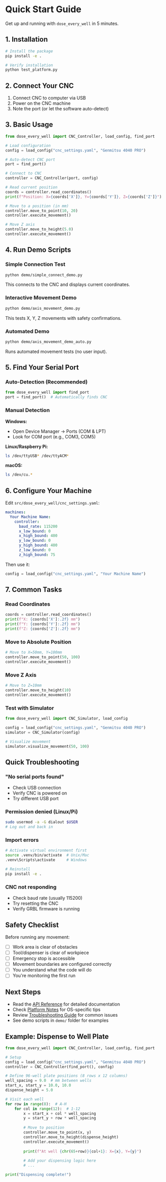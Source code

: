 # Quick Start Guide

Get up and running with `dose_every_well` in 5 minutes.

## 1. Installation

```bash
# Install the package
pip install -e .

# Verify installation
python test_platform.py
```

## 2. Connect Your CNC

1. Connect CNC to computer via USB
2. Power on the CNC machine
3. Note the port (or let the software auto-detect)

## 3. Basic Usage

```python
from dose_every_well import CNC_Controller, load_config, find_port

# Load configuration
config = load_config("cnc_settings.yaml", "Genmitsu 4040 PRO")

# Auto-detect CNC port
port = find_port()

# Connect to CNC
controller = CNC_Controller(port, config)

# Read current position
coords = controller.read_coordinates()
print(f"Position: X={coords['X']}, Y={coords['Y']}, Z={coords['Z']}")

# Move to a position (in mm)
controller.move_to_point(10, 20)
controller.execute_movement()

# Move Z axis
controller.move_to_height(5.0)
controller.execute_movement()
```

## 4. Run Demo Scripts

### Simple Connection Test

```bash
python demo/simple_connect_demo.py
```

This connects to the CNC and displays current coordinates.

### Interactive Movement Demo

```bash
python demo/axis_movement_demo.py
```

This tests X, Y, Z movements with safety confirmations.

### Automated Demo

```bash
python demo/axis_movement_demo_auto.py
```

Runs automated movement tests (no user input).

## 5. Find Your Serial Port

### Auto-Detection (Recommended)

```python
from dose_every_well import find_port
port = find_port()  # Automatically finds CNC
```

### Manual Detection

**Windows:**
- Open Device Manager → Ports (COM & LPT)
- Look for COM port (e.g., COM3, COM5)

**Linux/Raspberry Pi:**
```bash
ls /dev/ttyUSB* /dev/ttyACM*
```

**macOS:**
```bash
ls /dev/cu.*
```

## 6. Configure Your Machine

Edit `src/dose_every_well/cnc_settings.yaml`:

```yaml
machines:
  Your Machine Name:
    controller:
      baud_rate: 115200
      x_low_bound: 0
      x_high_bound: 400
      y_low_bound: 0
      y_high_bound: 400
      z_low_bound: 0
      z_high_bound: 75
```

Then use it:

```python
config = load_config("cnc_settings.yaml", "Your Machine Name")
```

## 7. Common Tasks

### Read Coordinates

```python
coords = controller.read_coordinates()
print(f"X: {coords['X']:.2f} mm")
print(f"Y: {coords['Y']:.2f} mm")
print(f"Z: {coords['Z']:.2f} mm")
```

### Move to Absolute Position

```python
# Move to X=50mm, Y=100mm
controller.move_to_point(50, 100)
controller.execute_movement()
```

### Move Z Axis

```python
# Move to Z=10mm
controller.move_to_height(10)
controller.execute_movement()
```

### Test with Simulator

```python
from dose_every_well import CNC_Simulator, load_config

config = load_config("cnc_settings.yaml", "Genmitsu 4040 PRO")
simulator = CNC_Simulator(config)

# Visualize movement
simulator.visualize_movement(50, 100)
```

## Quick Troubleshooting

### "No serial ports found"
- Check USB connection
- Verify CNC is powered on
- Try different USB port

### Permission denied (Linux/Pi)
```bash
sudo usermod -a -G dialout $USER
# Log out and back in
```

### Import errors
```bash
# Activate virtual environment first
source .venv/bin/activate  # Unix/Mac
.venv\Scripts\activate     # Windows

# Reinstall
pip install -e .
```

### CNC not responding
- Check baud rate (usually 115200)
- Try resetting the CNC
- Verify GRBL firmware is running

## Safety Checklist

Before running any movement:

- [ ] Work area is clear of obstacles
- [ ] Tool/dispenser is clear of workpiece
- [ ] Emergency stop is accessible
- [ ] Movement boundaries are configured correctly
- [ ] You understand what the code will do
- [ ] You're monitoring the first run

## Next Steps

- Read the [API Reference](api_reference.md) for detailed documentation
- Check [Platform Notes](platform_notes.md) for OS-specific tips
- Review [Troubleshooting Guide](troubleshooting.md) for common issues
- See demo scripts in `demo/` folder for examples

## Example: Dispense to Well Plate

```python
from dose_every_well import CNC_Controller, load_config, find_port

# Setup
config = load_config("cnc_settings.yaml", "Genmitsu 4040 PRO")
controller = CNC_Controller(find_port(), config)

# Define 96-well plate positions (8 rows x 12 columns)
well_spacing = 9.0  # mm between wells
start_x, start_y = 10.0, 10.0
dispense_height = 5.0

# Visit each well
for row in range(8):  # A-H
    for col in range(12):  # 1-12
        x = start_x + col * well_spacing
        y = start_y + row * well_spacing
        
        # Move to position
        controller.move_to_point(x, y)
        controller.move_to_height(dispense_height)
        controller.execute_movement()
        
        print(f"At well {chr(65+row)}{col+1}: X={x}, Y={y}")
        
        # Add your dispensing logic here
        # ...

print("Dispensing complete!")
```


